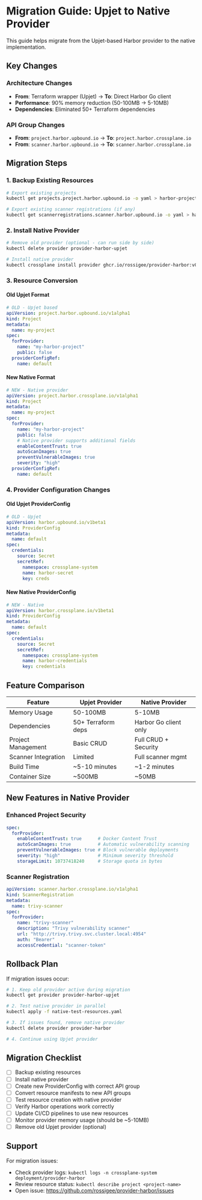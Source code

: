# Migration Guide: Upjet to Native Provider

This guide helps migrate from the Upjet-based Harbor provider to the native implementation.

## Key Changes

### Architecture Changes
- **From**: Terraform wrapper (Upjet) → **To**: Direct Harbor Go client
- **Performance**: 90% memory reduction (50-100MB → 5-10MB)
- **Dependencies**: Eliminated 50+ Terraform dependencies

### API Group Changes
- **From**: `project.harbor.upbound.io` → **To**: `project.harbor.crossplane.io`
- **From**: `scanner.harbor.upbound.io` → **To**: `scanner.harbor.crossplane.io`

## Migration Steps

### 1. Backup Existing Resources

```bash
# Export existing projects
kubectl get projects.project.harbor.upbound.io -o yaml > harbor-projects-backup.yaml

# Export existing scanner registrations (if any)
kubectl get scannerregistrations.scanner.harbor.upbound.io -o yaml > harbor-scanners-backup.yaml
```

### 2. Install Native Provider

```bash
# Remove old provider (optional - can run side by side)
kubectl delete provider provider-harbor-upjet

# Install native provider
kubectl crossplane install provider ghcr.io/rossigee/provider-harbor:v0.4.0
```

### 3. Resource Conversion

#### Old Upjet Format
```yaml
# OLD - Upjet based
apiVersion: project.harbor.upbound.io/v1alpha1
kind: Project
metadata:
  name: my-project
spec:
  forProvider:
    name: "my-harbor-project"
    public: false
  providerConfigRef:
    name: default
```

#### New Native Format
```yaml
# NEW - Native provider
apiVersion: project.harbor.crossplane.io/v1alpha1
kind: Project
metadata:
  name: my-project
spec:
  forProvider:
    name: "my-harbor-project"
    public: false
    # Native provider supports additional fields
    enableContentTrust: true
    autoScanImages: true
    preventVulnerableImages: true
    severity: "high"
  providerConfigRef:
    name: default
```

### 4. Provider Configuration Changes

#### Old Upjet ProviderConfig
```yaml
# OLD - Upjet
apiVersion: harbor.upbound.io/v1beta1
kind: ProviderConfig
metadata:
  name: default
spec:
  credentials:
    source: Secret
    secretRef:
      namespace: crossplane-system
      name: harbor-secret
      key: creds
```

#### New Native ProviderConfig
```yaml
# NEW - Native
apiVersion: harbor.crossplane.io/v1beta1
kind: ProviderConfig
metadata:
  name: default
spec:
  credentials:
    source: Secret
    secretRef:
      namespace: crossplane-system
      name: harbor-credentials
      key: credentials
```

## Feature Comparison

| Feature | Upjet Provider | Native Provider |
|---------|----------------|-----------------|
| Memory Usage | 50-100MB | 5-10MB |
| Dependencies | 50+ Terraform deps | Harbor Go client only |
| Project Management | Basic CRUD | Full CRUD + Security |
| Scanner Integration | Limited | Full scanner mgmt |
| Build Time | ~5-10 minutes | ~1-2 minutes |
| Container Size | ~500MB | ~50MB |

## New Features in Native Provider

### Enhanced Project Security
```yaml
spec:
  forProvider:
    enableContentTrust: true      # Docker Content Trust
    autoScanImages: true          # Automatic vulnerability scanning
    preventVulnerableImages: true # Block vulnerable deployments
    severity: "high"              # Minimum severity threshold
    storageLimit: 10737418240     # Storage quota in bytes
```

### Scanner Registration
```yaml
apiVersion: scanner.harbor.crossplane.io/v1alpha1
kind: ScannerRegistration
metadata:
  name: trivy-scanner
spec:
  forProvider:
    name: "trivy-scanner"
    description: "Trivy vulnerability scanner"
    url: "http://trivy.trivy.svc.cluster.local:4954"
    auth: "Bearer"
    accessCredential: "scanner-token"
```

## Rollback Plan

If migration issues occur:

```bash
# 1. Keep old provider active during migration
kubectl get provider provider-harbor-upjet

# 2. Test native provider in parallel
kubectl apply -f native-test-resources.yaml

# 3. If issues found, remove native provider
kubectl delete provider provider-harbor

# 4. Continue using Upjet provider
```

## Migration Checklist

- [ ] Backup existing resources
- [ ] Install native provider
- [ ] Create new ProviderConfig with correct API group
- [ ] Convert resource manifests to new API groups
- [ ] Test resource creation with native provider
- [ ] Verify Harbor operations work correctly
- [ ] Update CI/CD pipelines to use new resources
- [ ] Monitor provider memory usage (should be ~5-10MB)
- [ ] Remove old Upjet provider (optional)

## Support

For migration issues:
- Check provider logs: `kubectl logs -n crossplane-system deployment/provider-harbor`
- Review resource status: `kubectl describe project <project-name>`
- Open issue: https://github.com/rossigee/provider-harbor/issues